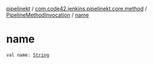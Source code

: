 [pipelinekt](../../index.md) / [com.code42.jenkins.pipelinekt.core.method](../index.md) / [PipelineMethodInvocation](index.md) / [name](./name.md)

# name

`val name: `[`String`](https://kotlinlang.org/api/latest/jvm/stdlib/kotlin/-string/index.html)